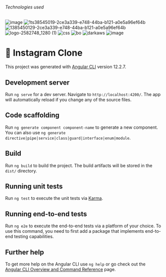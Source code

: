 ###### Technologies used
![image](https://user-images.githubusercontent.com/81401104/138545019-2ce3a339-e748-44ba-b121-a0e5a96ef64b.png)
![1ts38545019-2ce3a339-e748-44ba-b121-a0e5a96ef64b](https://user-images.githubusercontent.com/81401104/138545211-cd3a5c81-95fe-4dc0-95f6-1d4765b7cca5.png)
![1385450129-2ce3a339-e748-44ba-b121-a0e5a96ef64b](https://user-images.githubusercontent.com/81401104/138545214-9c2a617c-684f-4cb6-8b5b-6984e9bbab47.png)
![logo-2582748_1280 (1)](https://user-images.githubusercontent.com/81401104/138545429-24c7e3f5-8cbb-4a5b-8cae-4c4d369cd628.png)
![css](https://user-images.githubusercontent.com/81401104/138545561-ad4a7f8c-7530-4ef8-970c-ec131fa1a796.png)
![bo](https://user-images.githubusercontent.com/81401104/138546885-a25f45a7-27ab-4963-85ae-01917a99cde1.png)
![darkaws](https://user-images.githubusercontent.com/81401104/138546534-d9585518-c56c-421a-82a7-9d2a993a441d.png)
![image](https://user-images.githubusercontent.com/81401104/138546726-6af7b10c-4f04-45e1-a8f7-64b2f4b88d49.png)

# 🧬 Instagram Clone

This project was generated with [Angular CLI](https://github.com/angular/angular-cli) version 12.2.7.

## Development server

Run `ng serve` for a dev server. Navigate to `http://localhost:4200/`. The app will automatically reload if you change any of the source files.

## Code scaffolding

Run `ng generate component component-name` to generate a new component. You can also use `ng generate directive|pipe|service|class|guard|interface|enum|module`.

## Build

Run `ng build` to build the project. The build artifacts will be stored in the `dist/` directory.

## Running unit tests

Run `ng test` to execute the unit tests via [Karma](https://karma-runner.github.io).

## Running end-to-end tests

Run `ng e2e` to execute the end-to-end tests via a platform of your choice. To use this command, you need to first add a package that implements end-to-end testing capabilities.

## Further help

To get more help on the Angular CLI use `ng help` or go check out the [Angular CLI Overview and Command Reference](https://angular.io/cli) page.
